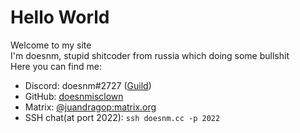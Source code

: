 # Hello World
Welcome to my site </br>
I'm doesnm, stupid shitcoder from russia which doing some bullshit </br>
Here you can find me:
* Discord: doesnm#2727 ([Guild](https://discord.gg/3WD4sbbMkn))
* GitHub: [doesnmisclown](https://github.com/doesnmisclown)
* Matrix: [@juandragop:matrix.org](https://matrix.to/#/@juandragop:matrix.org)
* SSH chat(at port 2022): `ssh doesnm.cc -p 2022`